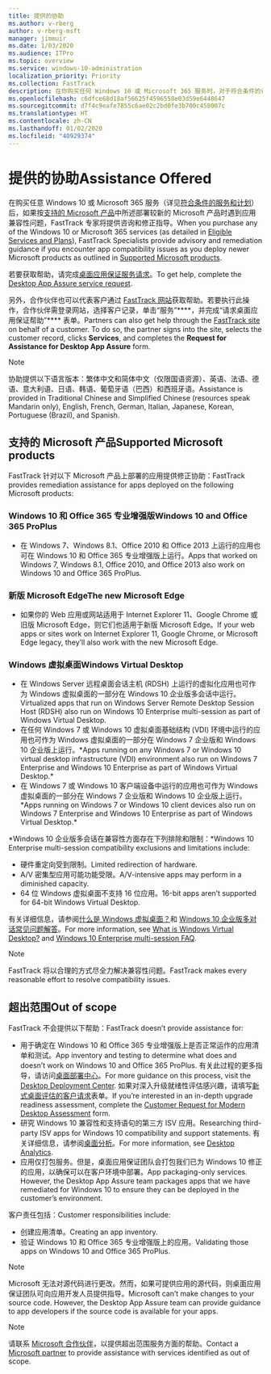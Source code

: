 ```yaml
---
title: 提供的协助
ms.author: v-rberg
author: v-rberg-msft
manager: jimmuir
ms.date: 1/03/2020
ms.audience: ITPro
ms.topic: overview
ms.service: windows-10-administration
localization_priority: Priority
ms.collection: FastTrack
description: 在你购买任何 Windows 10 或 Microsoft 365 服务时，对于符合条件的订阅，FastTrack 专家将免费提供咨询和修正指南来支持客户部署到 Windows 10 和 Office 365 专业增强版并保持最新状态。
ms.openlocfilehash: c6dfce68d18af56625f4596558e03d59e6448647
ms.sourcegitcommit: d7f4c9eafe7855c6ae02c2bd0fe3b700c458007c
ms.translationtype: HT
ms.contentlocale: zh-CN
ms.lasthandoff: 01/02/2020
ms.locfileid: "40929374"
---
```

# <a name="assistance-offered"></a><span data-ttu-id="e7ae3-103">提供的协助</span><span class="sxs-lookup"><span data-stu-id="e7ae3-103">Assistance Offered</span></span>  

<span data-ttu-id="e7ae3-104">在购买任意 Windows 10 或 Microsoft 365 服务（详见[符合条件的服务和计划](M365-eligible-services-and-plans.md)）后，如果按[支持的 Microsoft 产品](#supported-microsoft-products)中所述部署较新的 Microsoft 产品时遇到应用兼容性问题，FastTrack 专家将提供咨询和修正指导。</span><span class="sxs-lookup"><span data-stu-id="e7ae3-104">When you purchase any of the Windows 10 or Microsoft 365 services (as detailed in [Eligible Services and Plans](M365-eligible-services-and-plans.md)), FastTrack Specialists provide advisory and remediation guidance if you encounter app compatibility issues as you deploy newer Microsoft products as outlined in [Supported Microsoft products](#supported-microsoft-products).</span></span>

<span data-ttu-id="e7ae3-105">若要获取帮助，请完成[桌面应用保证服务请求](https://go.microsoft.com/fwlink/?linkid=2022721)。</span><span class="sxs-lookup"><span data-stu-id="e7ae3-105">To get help, complete the [Desktop App Assure service request](https://go.microsoft.com/fwlink/?linkid=2022721).</span></span>

<span data-ttu-id="e7ae3-p101">另外，合作伙伴也可以代表客户通过 [FastTrack 网站](https://go.microsoft.com/fwlink/?linkid=780698)获取帮助。若要执行此操作，合作伙伴需登录网站，选择客户记录，单击“服务”\*\*\*\*，并完成“请求桌面应用保证帮助”\*\*\*\* 表单。</span><span class="sxs-lookup"><span data-stu-id="e7ae3-p101">Partners can also get help through the [FastTrack site](https://go.microsoft.com/fwlink/?linkid=780698) on behalf of a customer. To do so, the partner signs into the site, selects the customer record, clicks **Services**, and completes the **Request for Assistance for Desktop App Assure** form.</span></span>

> [!NOTE]
> <span data-ttu-id="e7ae3-108">协助提供以下语言版本：繁体中文和简体中文（仅限国语资源）、英语、法语、德语、意大利语、日语、韩语、葡萄牙语（巴西）和西班牙语。</span><span class="sxs-lookup"><span data-stu-id="e7ae3-108">Assistance is provided in Traditional Chinese and Simplified Chinese (resources speak Mandarin only), English, French, German, Italian, Japanese, Korean, Portuguese (Brazil), and Spanish.</span></span> 

## <a name="supported-microsoft-products"></a><span data-ttu-id="e7ae3-109">支持的 Microsoft 产品</span><span class="sxs-lookup"><span data-stu-id="e7ae3-109">Supported Microsoft products</span></span>

<span data-ttu-id="e7ae3-110">FastTrack 针对以下 Microsoft 产品上部署的应用提供修正协助：</span><span class="sxs-lookup"><span data-stu-id="e7ae3-110">FastTrack provides remediation assistance for apps deployed on the following Microsoft products:</span></span>

### <a name="windows-10-and-office-365-proplus"></a><span data-ttu-id="e7ae3-111">Windows 10 和 Office 365 专业增强版</span><span class="sxs-lookup"><span data-stu-id="e7ae3-111">Windows 10 and Office 365 ProPlus</span></span>

- <span data-ttu-id="e7ae3-112">在 Windows 7、Windows 8.1、Office 2010 和 Office 2013 上运行的应用也可在 Windows 10 和 Office 365 专业增强版上运行。</span><span class="sxs-lookup"><span data-stu-id="e7ae3-112">Apps that worked on Windows 7, Windows 8.1, Office 2010, and Office 2013 also work on Windows 10 and Office 365 ProPlus.</span></span>

### <a name="the-new-microsoft-edge"></a><span data-ttu-id="e7ae3-113">新版 Microsoft Edge</span><span class="sxs-lookup"><span data-stu-id="e7ae3-113">The new Microsoft Edge</span></span>

- <span data-ttu-id="e7ae3-114">如果你的 Web 应用或网站适用于 Internet Explorer 11、Google Chrome 或旧版 Microsoft Edge，则它们也适用于新版 Microsoft Edge。</span><span class="sxs-lookup"><span data-stu-id="e7ae3-114">If your web apps or sites work on Internet Explorer 11, Google Chrome, or Microsoft Edge legacy, they’ll also work with the new Microsoft Edge.</span></span>

### <a name="windows-virtual-desktop"></a><span data-ttu-id="e7ae3-115">Windows 虚拟桌面</span><span class="sxs-lookup"><span data-stu-id="e7ae3-115">Windows Virtual Desktop</span></span>

- <span data-ttu-id="e7ae3-116">在 Windows Server 远程桌面会话主机 (RDSH) 上运行的虚拟化应用也可作为 Windows 虚拟桌面的一部分在 Windows 10 企业版多会话中运行。</span><span class="sxs-lookup"><span data-stu-id="e7ae3-116">Virtualized apps that run on Windows Server Remote Desktop Session Host (RDSH) also run on Windows 10 Enterprise multi-session as part of Windows Virtual Desktop.</span></span>
- <span data-ttu-id="e7ae3-117">在任何 Windows 7 或 Windows 10 虚拟桌面基础结构 (VDI) 环境中运行的应用也可作为 Windows 虚拟桌面的一部分在 Windows 7 企业版和 Windows 10 企业版上运行。\*</span><span class="sxs-lookup"><span data-stu-id="e7ae3-117">Apps running on any Windows 7 or Windows 10 virtual desktop infrastructure (VDI) environment also run on Windows 7 Enterprise and Windows 10 Enterprise as part of Windows Virtual Desktop.\*</span></span>
- <span data-ttu-id="e7ae3-118">在 Windows 7 或 Windows 10 客户端设备中运行的应用也可作为 Windows 虚拟桌面的一部分在 Windows 7 企业版和 Windows 10 企业版上运行。\*</span><span class="sxs-lookup"><span data-stu-id="e7ae3-118">Apps running on Windows 7 or Windows 10 client devices also run on Windows 7 Enterprise and Windows 10 Enterprise as part of Windows Virtual Desktop.\*</span></span>

<span data-ttu-id="e7ae3-119">\*Windows 10 企业版多会话在兼容性方面存在下列排除和限制：</span><span class="sxs-lookup"><span data-stu-id="e7ae3-119">\*Windows 10 Enterprise multi-session compatibility exclusions and limitations include:</span></span>
- <span data-ttu-id="e7ae3-120">硬件重定向受到限制。</span><span class="sxs-lookup"><span data-stu-id="e7ae3-120">Limited redirection of hardware.</span></span>
- <span data-ttu-id="e7ae3-121">A/V 密集型应用可能功能受限。</span><span class="sxs-lookup"><span data-stu-id="e7ae3-121">A/V-intensive apps may perform in a diminished capacity.</span></span>
- <span data-ttu-id="e7ae3-122">64 位 Windows 虚拟桌面不支持 16 位应用。</span><span class="sxs-lookup"><span data-stu-id="e7ae3-122">16-bit apps aren’t supported for 64-bit Windows Virtual Desktop.</span></span>

<span data-ttu-id="e7ae3-123">有关详细信息，请参阅[什么是 Windows 虚拟桌面？](https://docs.microsoft.com/azure/virtual-desktop/overview)和 [Windows 10 企业版多对话常见问题解答](https://docs.microsoft.com/azure/virtual-desktop/windows-10-multisession-faq)。</span><span class="sxs-lookup"><span data-stu-id="e7ae3-123">For more information, see [What is Windows Virtual Desktop?](https://docs.microsoft.com/azure/virtual-desktop/overview) and [Windows 10 Enterprise multi-session FAQ](https://docs.microsoft.com/azure/virtual-desktop/windows-10-multisession-faq).</span></span>

> [!NOTE]
> <span data-ttu-id="e7ae3-124">FastTrack 将以合理的方式尽全力解决兼容性问题。</span><span class="sxs-lookup"><span data-stu-id="e7ae3-124">FastTrack makes every reasonable effort to resolve compatibility issues.</span></span> 

## <a name="out-of-scope"></a><span data-ttu-id="e7ae3-125">超出范围</span><span class="sxs-lookup"><span data-stu-id="e7ae3-125">Out of scope</span></span>

<span data-ttu-id="e7ae3-126">FastTrack 不会提供以下帮助：</span><span class="sxs-lookup"><span data-stu-id="e7ae3-126">FastTrack doesn’t provide assistance for:</span></span>
- <span data-ttu-id="e7ae3-127">用于确定在 Windows 10 和 Office 365 专业增强版上是否正常运作的应用清单和测试。</span><span class="sxs-lookup"><span data-stu-id="e7ae3-127">App inventory and testing to determine what does and doesn’t work on Windows 10 and Office 365 ProPlus.</span></span> <span data-ttu-id="e7ae3-128">有关此过程的更多指导，请访问[桌面部署中心](https://go.microsoft.com/fwlink/?linkid=2080140)。</span><span class="sxs-lookup"><span data-stu-id="e7ae3-128">For more guidance on this process, visit the [Desktop Deployment Center](https://go.microsoft.com/fwlink/?linkid=2080140).</span></span> <span data-ttu-id="e7ae3-129">如果对深入升级就绪性评估感兴趣，请填写[新式桌面评估的客户请求](https://go.microsoft.com/fwlink/?linkid=2053818)表单。</span><span class="sxs-lookup"><span data-stu-id="e7ae3-129">If you’re interested in an in-depth upgrade readiness assessment, complete the [Customer Request for Modern Desktop Assessment](https://go.microsoft.com/fwlink/?linkid=2053818) form.</span></span>
- <span data-ttu-id="e7ae3-130">研究 Windows 10 兼容性和支持语句的第三方 ISV 应用。</span><span class="sxs-lookup"><span data-stu-id="e7ae3-130">Researching third-party ISV apps for Windows 10 compatibility and support statements.</span></span> <span data-ttu-id="e7ae3-131">有关详细信息，请参阅[桌面分析](https://docs.microsoft.com/sccm/desktop-analytics/overview)。</span><span class="sxs-lookup"><span data-stu-id="e7ae3-131">For more information, see [Desktop Analytics](https://docs.microsoft.com/sccm/desktop-analytics/overview).</span></span>
- <span data-ttu-id="e7ae3-p104">应用仅打包服务。但是，桌面应用保证团队会打包我们已为 Windows 10 修正的应用，以确保可以在客户环境中部署。</span><span class="sxs-lookup"><span data-stu-id="e7ae3-p104">App packaging-only services. However, the Desktop App Assure team packages apps that we have remediated for Windows 10 to ensure they can be deployed in the customer’s environment.</span></span>

<span data-ttu-id="e7ae3-134">客户责任包括：</span><span class="sxs-lookup"><span data-stu-id="e7ae3-134">Customer responsibilities include:</span></span>
- <span data-ttu-id="e7ae3-135">创建应用清单。</span><span class="sxs-lookup"><span data-stu-id="e7ae3-135">Creating an app inventory.</span></span>
- <span data-ttu-id="e7ae3-136">验证 Windows 10 和 Office 365 专业增强版上的应用。</span><span class="sxs-lookup"><span data-stu-id="e7ae3-136">Validating those apps on Windows 10 and Office 365 ProPlus.</span></span>

> [!NOTE]
> <span data-ttu-id="e7ae3-p105">Microsoft 无法对源代码进行更改。然而，如果可提供应用的源代码，则桌面应用保证团队可向应用开发人员提供指导。</span><span class="sxs-lookup"><span data-stu-id="e7ae3-p105">Microsoft can’t make changes to your source code. However, the Desktop App Assure team can provide guidance to app developers if the source code is available for your apps.</span></span>

> [!NOTE]
> <span data-ttu-id="e7ae3-139">请联系 [Microsoft 合作伙伴](https://go.microsoft.com/fwlink/?linkid=2080150)，以提供超出范围服务方面的帮助。</span><span class="sxs-lookup"><span data-stu-id="e7ae3-139">Contact a [Microsoft partner](https://go.microsoft.com/fwlink/?linkid=2080150) to provide assistance with services identified as out of scope.</span></span>
